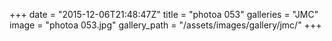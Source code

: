 +++
date = "2015-12-06T21:48:47Z"
title = "photoa 053"
galleries = "JMC"
image = "photoa 053.jpg"
gallery_path = "/assets/images/gallery/jmc/"
+++
